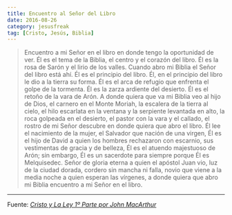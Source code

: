 ```yaml
---
title: Encuentro al Señor del Libro
date: 2016-08-26
category: jesusfreak
tag: [Cristo, Jesús, Biblia]
---
```


> Encuentro a mi Señor en el libro en donde tengo la oportunidad de ver. Él es el tema de la Biblia, el centro y el corazón del libro. Él es la rosa de Sarón y el lirio de los valles. Cuando abro mi Biblia el Señor del libro está ahí. Él es el principio del libro. Él, en el principio del libro le dio a la tierra su forma. Él es el arca de refugio que enfrenta el golpe de la tormenta. Él es la zarza ardiente del desierto. Él es el retoño de la vara de Arón. A donde quiera que va mi Biblia veo al hijo de Dios, el carnero en el Monte Moriah, la escalera de la tierra al cielo, el hilo escarlata en la ventana y la serpiente levantada en alto, la roca golpeada en el desierto, el pastor con la vara y el callado, el rostro de mi Señor descubre en donde quiera que abro el libro. Él lee el nacimiento de la mujer, el Salvador que nación de una virgen, Él es el hijo de David a quien los hombres rechazaron con escarnio, sus vestimentas de gracia y de belleza, Él es el atuendo majestuoso de Arón; sin embargo, Él es un sacerdote para siempre porque Él es Melquisedec. Señor de gloria eterna a quien el apóstol Juan vio, luz de la ciudad dorada, cordero sin mancha ni falla, novio que viene a la media noche a quien esperan las vírgenes, a donde quiera que abro mi Biblia encuentro a mi Señor en el libro.

* * *

Fuente: *[Cristo y La Ley 1º Parte por John MacArthur](http://www.gracia.org/Productos.aspx?product=2209)*